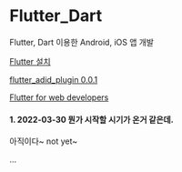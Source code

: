 # Flutter_Dart
Flutter, Dart 이용한 Android, iOS 앱 개발


<a href="https://flutter-ko.dev/docs/get-started/install" target="_blank" >Flutter 설치</a>

<a href="./example/lib/main.dart" >flutter_adid_plugin 0.0.1</a>

<a href="https://flutter-ko.dev/docs/get-started/flutter-for/web-devs"  target="_blank"  >Flutter for web developers</a>


#### 1. 2022-03-30 뭔가 시작할 시기가 온거 같은데. 
아직이다~
not yet~


...
